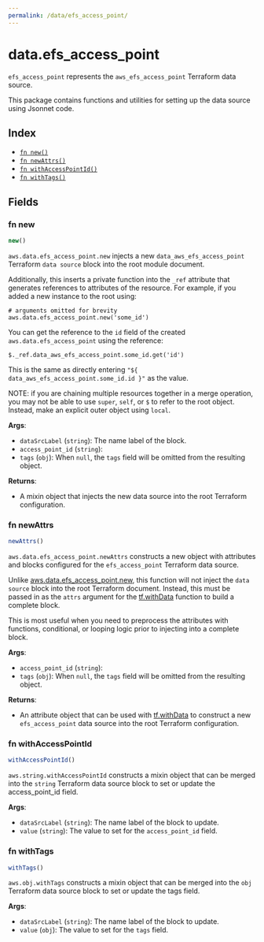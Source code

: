 ```yaml
---
permalink: /data/efs_access_point/
---
```


# data.efs_access_point

`efs_access_point` represents the `aws_efs_access_point` Terraform data source.



This package contains functions and utilities for setting up the data source using Jsonnet code.


## Index

* [`fn new()`](#fn-new)
* [`fn newAttrs()`](#fn-newattrs)
* [`fn withAccessPointId()`](#fn-withaccesspointid)
* [`fn withTags()`](#fn-withtags)

## Fields

### fn new

```ts
new()
```


`aws.data.efs_access_point.new` injects a new `data_aws_efs_access_point` Terraform `data source`
block into the root module document.

Additionally, this inserts a private function into the `_ref` attribute that generates references to attributes of the
resource. For example, if you added a new instance to the root using:

    # arguments omitted for brevity
    aws.data.efs_access_point.new('some_id')

You can get the reference to the `id` field of the created `aws.data.efs_access_point` using the reference:

    $._ref.data_aws_efs_access_point.some_id.get('id')

This is the same as directly entering `"${ data_aws_efs_access_point.some_id.id }"` as the value.

NOTE: if you are chaining multiple resources together in a merge operation, you may not be able to use `super`, `self`,
or `$` to refer to the root object. Instead, make an explicit outer object using `local`.

**Args**:
  - `dataSrcLabel` (`string`): The name label of the block.
  - `access_point_id` (`string`): 
  - `tags` (`obj`):  When `null`, the `tags` field will be omitted from the resulting object.

**Returns**:
- A mixin object that injects the new data source into the root Terraform configuration.


### fn newAttrs

```ts
newAttrs()
```


`aws.data.efs_access_point.newAttrs` constructs a new object with attributes and blocks configured for the `efs_access_point`
Terraform data source.

Unlike [aws.data.efs_access_point.new](#fn-efsaccesspointnew), this function will not inject the `data source`
block into the root Terraform document. Instead, this must be passed in as the `attrs` argument for the
[tf.withData](https://github.com/tf-libsonnet/core/tree/main/docs#fn-withdata) function to build a complete block.

This is most useful when you need to preprocess the attributes with functions, conditional, or looping logic prior to
injecting into a complete block.

**Args**:
  - `access_point_id` (`string`): 
  - `tags` (`obj`):  When `null`, the `tags` field will be omitted from the resulting object.

**Returns**:
  - An attribute object that can be used with [tf.withData](https://github.com/tf-libsonnet/core/tree/main/docs#fn-withdata) to construct a new `efs_access_point` data source into the root Terraform configuration.


### fn withAccessPointId

```ts
withAccessPointId()
```

`aws.string.withAccessPointId` constructs a mixin object that can be merged into the `string`
Terraform data source block to set or update the access_point_id field.



**Args**:
  - `dataSrcLabel` (`string`): The name label of the block to update.
  - `value` (`string`): The value to set for the `access_point_id` field.


### fn withTags

```ts
withTags()
```

`aws.obj.withTags` constructs a mixin object that can be merged into the `obj`
Terraform data source block to set or update the tags field.



**Args**:
  - `dataSrcLabel` (`string`): The name label of the block to update.
  - `value` (`obj`): The value to set for the `tags` field.
